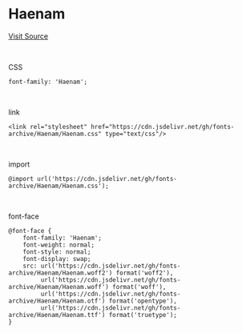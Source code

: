 # Haenam

[Visit Source](http://www.haenam.go.kr/index.9is?contentUid=18e3368f5d745106015e558a03a5349d)

&nbsp;

CSS

```
font-family: 'Haenam';
```

&nbsp;

link

```
<link rel="stylesheet" href="https://cdn.jsdelivr.net/gh/fonts-archive/Haenam/Haenam.css" type="text/css"/>
```

&nbsp;

import

```
@import url('https://cdn.jsdelivr.net/gh/fonts-archive/Haenam/Haenam.css');
```

&nbsp;

font-face

```
@font-face {
    font-family: 'Haenam';
    font-weight: normal;
    font-style: normal;
    font-display: swap;
    src: url('https://cdn.jsdelivr.net/gh/fonts-archive/Haenam/Haenam.woff2') format('woff2'),
         url('https://cdn.jsdelivr.net/gh/fonts-archive/Haenam/Haenam.woff') format('woff'),
         url('https://cdn.jsdelivr.net/gh/fonts-archive/Haenam/Haenam.otf') format('opentype'),
         url('https://cdn.jsdelivr.net/gh/fonts-archive/Haenam/Haenam.ttf') format('truetype');
}
```
